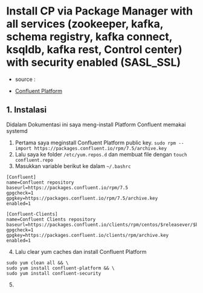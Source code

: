 # Install CP via Package Manager with all services (zookeeper, kafka, schema registry, kafka connect, ksqldb, kafka rest, Control center) with security enabled (SASL_SSL)
- source :
* [Confluent Platform](https://docs.confluent.io/platform/current/installation/installing_cp/rhel-centos.html)

## 1. Instalasi

Didalam Dokumentasi ini saya meng-install Platform Confluent memakai systemd
1. Pertama saya meginstall Confluent Platform public key.
`sudo rpm --import https://packages.confluent.io/rpm/7.5/archive.key`
2. Lalu saya ke folder `/etc/yum.repos.d` dan membuat file dengan `touch confluent.repo`
3. Masukkan variable berikut ke dalam `~/.bashrc`
```
[Confluent]
name=Confluent repository
baseurl=https://packages.confluent.io/rpm/7.5
gpgcheck=1
gpgkey=https://packages.confluent.io/rpm/7.5/archive.key
enabled=1

[Confluent-Clients]
name=Confluent Clients repository
baseurl=https://packages.confluent.io/clients/rpm/centos/$releasever/$basearch
gpgcheck=1
gpgkey=https://packages.confluent.io/clients/rpm/archive.key
enabled=1
```
4. Lalu clear yum caches dan install Confluent Platform
```
sudo yum clean all && \
sudo yum install confluent-platform && \
sudo yum install confluent-security
```
5.
